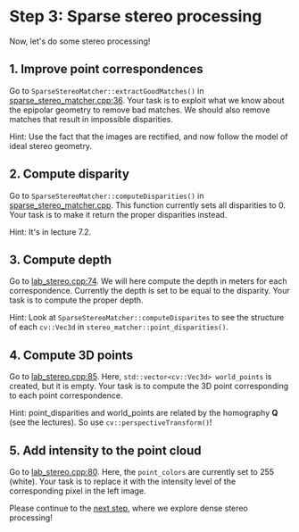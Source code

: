 # Step 3: Sparse stereo processing
Now, let's do some stereo processing!

## 1. Improve point correspondences
Go to `SparseStereoMatcher::extractGoodMatches()` in [sparse_stereo_matcher.cpp:36](https://github.com/tek5030/lab_07/blob/main/sparse_stereo_matcher.cpp#L36).
Your task is to exploit what we know about the epipolar geometry to remove bad matches.
We should also remove matches that result in impossible disparities.

Hint: Use the fact that the images are rectified, and now follow the model of ideal stereo geometry.

## 2. Compute disparity
Go to `SparseStereoMatcher::computeDisparities()` in [sparse_stereo_matcher.cpp](https://github.com/tek5030/lab_07/blob/main/sparse_stereo_matcher.cpp).
This function currently sets all disparities to 0.
Your task is to make it return the proper disparities instead.

Hint: It's in lecture 7.2.

## 3. Compute depth
Go to [lab_stereo.cpp:74](https://github.com/tek5030/lab_07/blob/main/lab_stereo.cpp#L74).
We will here compute the depth in meters for each correspondence.
Currently the depth is set to be equal to the disparity.
Your task is to compute the proper depth.

Hint: Look at ```SparseStereoMatcher::computeDisparites``` to see the structure of each ```cv::Vec3d``` in 
```stereo_matcher::point_disparities()```.

## 4. Compute 3D points
Go to [lab_stereo.cpp:85](https://github.com/tek5030/lab_07/blob/main/lab_stereo.cpp#L85).
Here, `std::vector<cv::Vec3d> world_points` is created, but it is empty.
Your task is to compute the 3D point corresponding to each point correspondence.

Hint: point_disparities and world_points are related by the homography **Q** (see the lectures).
So use `cv::perspectiveTransform()`!

## 5. Add intensity to the point cloud
Go to [lab_stereo.cpp:80](https://github.com/tek5030/lab_07/blob/main/lab_stereo.cpp#L80).
Here, the `point_colors` are currently set to 255 (white).
Your task is to replace it with the intensity level of the corresponding pixel in the left image.

Please continue to the [next step](4-dense-stereo-processing.md), where we explore dense stereo processing!
